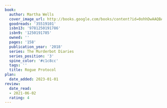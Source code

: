 ```yaml
---
book:
  author: Martha Wells
  cover_image_url: http://books.google.com/books/content?id=0ohhDwAAQBAJ&printsec=frontcover&img=1&zoom=1&edge=curl&source=gbs_api
  goodreads: '35519101'
  isbn13: '9781250191786'
  isbn9: '1250191785'
  owned: ''
  pages: '158'
  publication_year: '2018'
  series: The Murderbot Diaries
  series_position: '3'
  spine_color: '#c1c8cc'
  tags: ''
  title: Rogue Protocol
plan:
  date_added: 2023-01-01
review:
  date_read:
  - 2021-06-02
  rating: 4
---
```

